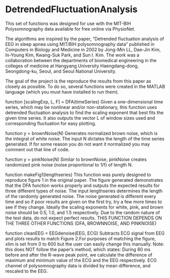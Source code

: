 DetrendedFluctuationAnalysis
============================
This set of functions was designed for use with the MIT-BIH Polysomnography data available for free online via PhysioNet.

The algorithms are inspired by the paper, “Detrended fluctuation analysis of EEG in sleep apnea using MIT/BIH polysomnography data” published in Computers in Biology and Medicine in 2002 by Jong-Min LL, Dae-Jin Kim, In-Young Kim, Kwang-Suk Park, and Sun I. Kim. The work was a collaboration between the departments of biomedical engineering in the colleges of medicine at Hangyang University Haengdang-dong, Seongdong-ku, Seoul, and Seoul National University.

The goal of the project is the reproduce the results from this paper as closely as possible. To do so, several functions were created in the MATLAB language (which you must have installed to run them).

function [scalingExp, L, F] = DFA(timeSeries)
Given a one-dimensional time series, which may be nonlinear and/or non-stationary, this function uses detrended fluctuation analysis to find the scaling exponent that best fits the given time series. It also outputs the vector L of window sizes used and corresponding fluctuation for easy plotting. 

function y = brownNoise(N)
Generates normalized brown noise, which is the integral of white noise. The input N dictates the length of the time series generated. If for some reason you do not want it normalized you may comment out that line of code. 

function y = pinkNoise(N)
Similar to brownNoise, pinkNoise creates randomized pink noise (noise proportional to 1/f) of length N. 

function makeFig1(lengthseries)
This function was purely designed to reproduce figure 1 in the original paper. The figure generated demonstrates that the DFA function works properly and outputs the expected results for three different types of noise. The input lengthseries determines the length of the randomly generated noise. The noise generated is different every time and so if poor results are given on the first try, try a few more times to see if they change. Ideally the scaling exponents for white, pink, and brown noise should be 0.5, 1.0, and 1.5 respectively. Due to the random nature of the test data, do not expect perfect results. THIS FUNCTION DEPENDS ON THE THREE OTHER FUNCTIONS (DFA, BROWNNOISE, AND PINKNOISE)

function cleanEEG = EEGdenoise(EEG, ECG)
Subtracts ECG signal from EEG and plots results to match Figure 2.For purposes of matching the figure, xlim is set from 0 to 600 but the user can easily change this manually. Note: this does NOT follow the paper’s method, which states: During 60 ms before and after the R-wave peak point, we calculate the difference of maximum and minimum value of the ECG and the EEG respectively. ECG channel of polysomnography data is divided by mean difference, and rescaled to the EEG.
